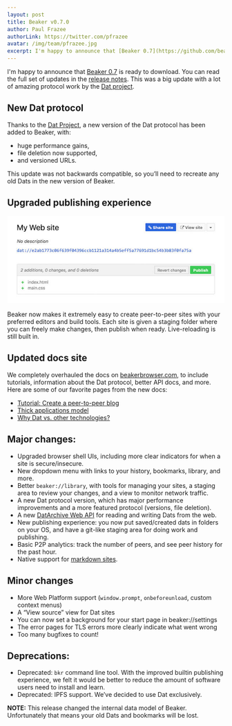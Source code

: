 ```yaml
---
layout: post
title: Beaker v0.7.0
author: Paul Frazee
authorLink: https://twitter.com/pfrazee
avatar: /img/team/pfrazee.jpg
excerpt: I'm happy to announce that [Beaker 0.7](https://github.com/beakerbrowser/beaker/releases/tag/0.7.0) is ready to download. You can read the full set of updates in the [release notes](https://github.com/beakerbrowser/beaker/releases/tag/0.7.0). This was a big update with a lot of amazing protocol work by the [Dat project](https://datproject.org).
---
```


I'm happy to announce that [Beaker 0.7](https://github.com/beakerbrowser/beaker/releases/tag/0.7.0) is ready to download. You can read the full set of updates in the [release notes](https://github.com/beakerbrowser/beaker/releases/tag/0.7.0). This was a big update with a lot of amazing protocol work by the [Dat project](https://datproject.org).

## New Dat protocol
 
Thanks to the [Dat Project](https://datproject.org), a new version of the Dat protocol has been added to Beaker, with:

 - huge performance gains,
 - file deletion now supported,
 - and versioned URLs.
 
This update was not backwards compatible, so you’ll need to recreate any old Dats in the new version of Beaker.
 
## Upgraded publishing experience
 
![tour-new-site-publish3](/img/docs/tour-new-site-publish3.jpg)
 
Beaker now makes it extremely easy to create peer-to-peer sites with your preferred editors and build tools. Each site is given a staging folder where you can freely make changes, then publish when ready. Live-reloading is still built in.
 
## Updated docs site

We completely overhauled the docs on [beakerbrowser.com](https://beakerbrowser.com), to include tutorials, information about the Dat protocol, better API docs, and more. Here are some of our favorite pages from the new docs:
 
 - [Tutorial: Create a peer-to-peer blog](https://beakerbrowser.com/docs/tutorials/create-a-blog.html)
 - [Thick applications model](https://beakerbrowser.com/docs/inside-beaker/thick-applications.html)
 - [Why Dat vs. other technologies?](https://beakerbrowser.com/docs/inside-beaker/other-technologies.html)
  
## Major changes:
 
 - Upgraded browser shell UIs, including more clear indicators for when a site is secure/insecure.
 - New dropdown menu with links to your history, bookmarks, library, and more.
 - Better `beaker://library`, with tools for managing your sites, a staging area to review your changes, and a view to monitor network traffic.
 - A new Dat protocol version, which has major performance improvements and a more featured protocol (versions, file deletion).
 - A new [DatArchive Web API](https://beakerbrowser.com/docs/apis/dat.html) for reading and writing Dats from the web.
 - New publishing experience: you now put saved/created dats in folders on your OS, and have a git-like staging area for doing work and publishing.
 - Basic P2P analytics: track the number of peers, and see peer history for the past hour.
 - Native support for [markdown sites](https://beakerbrowser.com/docs/tutorials/create-a-markdown-site.html).
 
## Minor changes

 - More Web Platform support (`window.prompt`, `onbeforeunload`, custom context menus)
 - A “View source” view for Dat sites
 - You can now set a background for your start page in  beaker://settings
 - The error pages for TLS errors more clearly indicate what went wrong
 - Too many bugfixes to count!
 
## Deprecations:
 
 - Deprecated: `bkr` command line tool. With the improved builtin publishing experience, we felt it would be better to reduce the amount of software users need to install and learn.
 - Deprecated: IPFS support. We’ve decided to use Dat exclusively.
 
**NOTE:** This release changed the internal data model of Beaker. Unfortunately that means your old Dats and bookmarks will be lost.
